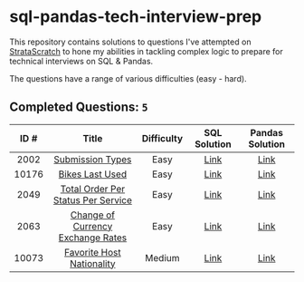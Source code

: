 # sql-pandas-tech-interview-prep

This repository contains solutions to questions I've attempted on [StrataScratch](https://www.stratascratch.com) to hone my abilities in tackling complex logic to prepare for technical interviews on SQL & Pandas.

The questions have a range of various difficulties (easy - hard).

## Completed Questions: `5`
|  ID #  | Title | Difficulty | SQL Solution | Pandas Solution |
|:------:|:-----:|:----------:|:------------:|:---------------:|
|2002|[Submission Types](https://platform.stratascratch.com/coding/2002-submission-types)|Easy|[Link](https://github.com/adamyangyang/sql-pandas-tech-interview-prep/blob/main/sql/2002.sql)|[Link]()
|10176|[Bikes Last Used](https://platform.stratascratch.com/coding/10176-bikes-last-used)|Easy|[Link](https://github.com/adamyangyang/sql-pandas-tech-interview-prep/blob/main/sql/10176.sql)|[Link]()
|2049|[Total Order Per Status Per Service](https://platform.stratascratch.com/coding/2049-total-order-per-status-per-service)|Easy|[Link](https://github.com/adamyangyang/sql-pandas-tech-interview-prep/blob/main/sql/2049.sql)|[Link]()
|2063|[Change of Currency Exchange Rates](https://platform.stratascratch.com/coding/2063-change-of-currency-exchange-rates)|Easy|[Link](https://github.com/adamyangyang/sql-pandas-tech-interview-prep/blob/main/sql/2063.sql)|[Link]()
|10073|[Favorite Host Nationality](https://platform.stratascratch.com/coding/10073-favorite-host-nationality)|Medium|[Link](https://github.com/adamyangyang/sql-pandas-tech-interview-prep/blob/main/sql/10073.sql)|[Link]()
